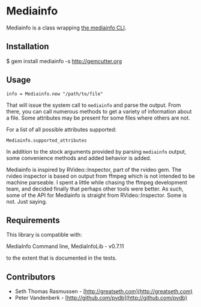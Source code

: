 # Mediainfo

Mediainfo is a class wrapping [the mediainfo CLI](http://mediainfo.sourceforge.net).

## Installation
  
  $ gem install mediainfo -s http://gemcutter.org
  
## Usage
  
    info = Mediainfo.new "/path/to/file"
  
That will issue the system call to `mediainfo` and parse the output. 
From there, you can call numerous methods to get a variety of information 
about a file. Some attributes may be present for some files where others 
are not.

For a list of all possible attributes supported:
  
    Mediainfo.supported_attributes
  
In addition to the stock arguments provided by parsing `mediainfo` output, 
some convenience methods and added behavior is added.

Mediainfo is inspired by RVideo::Inspector, part of the rvideo gem. 
The rvideo inspector is based on output from ffmpeg which is not 
intended to be machine parseable. I spent a little while chasing 
the ffmpeg development team, and decided finally that perhaps other 
tools were better. As such, some of the API for Mediainfo is straight 
from RVideo::Inspector. Some is not. Just saying.

## Requirements

This library is compatible with:
  
  MediaInfo Command line, 
  MediaInfoLib - v0.7.11
  
to the extent that is documented in the tests.

## Contributors

* Seth Thomas Rasmussen - [http://greatseth.com](http://greatseth.com)
* Peter Vandenberk - [http://github.com/pvdb](http://github.com/pvdb)
